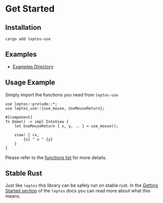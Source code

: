 # Get Started

## Installation

```shell
cargo add leptos-use
```

## Examples

- [Examples Directory](https://github.com/Synphonyte/leptos-use/tree/main/examples)

## Usage Example

Simply import the functions you need from `leptos-use`

```rust,noplayground
use leptos::prelude::*;
use leptos_use::{use_mouse, UseMouseReturn};

#[component]
fn Demo() -> impl IntoView {
    let UseMouseReturn { x, y, .. } = use_mouse();
    
    view! { cx,
        {x} " x " {y}
    }
}
```

Please refer to the [functions list](functions.md) for more details.

## Stable Rust

Just like `leptos` this library can be safely run on stable rust.
In the [Getting Started section](https://book.leptos.dev/getting_started/index.html)
of the `leptos` docs you can read more about what this means.
